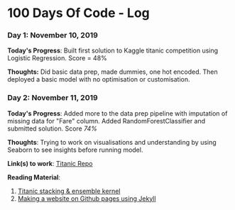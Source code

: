 # 100 Days Of Code - Log

### Day 1: November 10, 2019


**Today's Progress**: Built first solution to Kaggle titanic competition using Logistic Regression. Score = 48%

**Thoughts:** Did basic data prep, made dummies, one hot encoded. Then deployed a basic model with no optimisation or customisation.


### Day 2: November 11, 2019


**Today's Progress**: Added more to the data prep pipeline with imputation of missing data for "Fare" column. Added RandomForestClassifier and submitted solution. Score _74%_

**Thoughts**: Trying to work on visualisations and understanding by using Seaborn to see insights before running model.

**Link(s) to work**: [Titanic Repo](https://github.com/comaraDOTcom/kaggle-titanic)

**Reading Material**: 
1.  [Titanic stacking & ensemble kernel](https://www.kaggle.com/nicapotato/titanic-voting-pipeline-stack-and-guide)
2.  [Making a website on Github pages using Jekyll](https://pages.github.com/)

